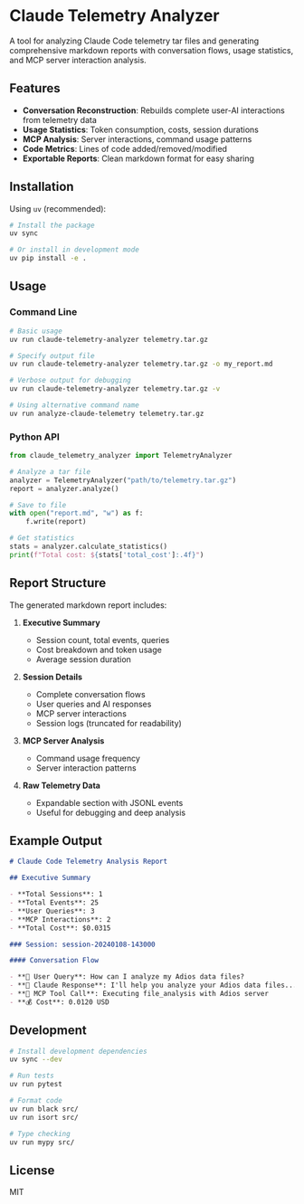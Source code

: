 # Claude Telemetry Analyzer

A tool for analyzing Claude Code telemetry tar files and generating comprehensive markdown reports with conversation flows, usage statistics, and MCP server interaction analysis.

## Features

- **Conversation Reconstruction**: Rebuilds complete user-AI interactions from telemetry data
- **Usage Statistics**: Token consumption, costs, session durations
- **MCP Analysis**: Server interactions, command usage patterns
- **Code Metrics**: Lines of code added/removed/modified
- **Exportable Reports**: Clean markdown format for easy sharing

## Installation

Using `uv` (recommended):

```bash
# Install the package
uv sync

# Or install in development mode
uv pip install -e .
```

## Usage

### Command Line

```bash
# Basic usage
uv run claude-telemetry-analyzer telemetry.tar.gz

# Specify output file
uv run claude-telemetry-analyzer telemetry.tar.gz -o my_report.md

# Verbose output for debugging
uv run claude-telemetry-analyzer telemetry.tar.gz -v

# Using alternative command name
uv run analyze-claude-telemetry telemetry.tar.gz
```

### Python API

```python
from claude_telemetry_analyzer import TelemetryAnalyzer

# Analyze a tar file
analyzer = TelemetryAnalyzer("path/to/telemetry.tar.gz")
report = analyzer.analyze()

# Save to file
with open("report.md", "w") as f:
    f.write(report)

# Get statistics
stats = analyzer.calculate_statistics()
print(f"Total cost: ${stats['total_cost']:.4f}")
```

## Report Structure

The generated markdown report includes:

1. **Executive Summary**
   - Session count, total events, queries
   - Cost breakdown and token usage
   - Average session duration

2. **Session Details**
   - Complete conversation flows
   - User queries and AI responses
   - MCP server interactions
   - Session logs (truncated for readability)

3. **MCP Server Analysis**
   - Command usage frequency
   - Server interaction patterns

4. **Raw Telemetry Data**
   - Expandable section with JSONL events
   - Useful for debugging and deep analysis

## Example Output

```markdown
# Claude Code Telemetry Analysis Report

## Executive Summary

- **Total Sessions**: 1
- **Total Events**: 25
- **User Queries**: 3
- **MCP Interactions**: 2
- **Total Cost**: $0.0315

### Session: session-20240108-143000

#### Conversation Flow

- **🧑 User Query**: How can I analyze my Adios data files?
- **🤖 Claude Response**: I'll help you analyze your Adios data files...
- **🔧 MCP Tool Call**: Executing file_analysis with Adios server
- **💰 Cost**: 0.0120 USD
```

## Development

```bash
# Install development dependencies
uv sync --dev

# Run tests
uv run pytest

# Format code
uv run black src/
uv run isort src/

# Type checking
uv run mypy src/
```

## License

MIT